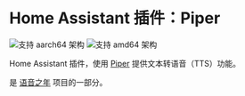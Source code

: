 # Home Assistant 插件：Piper

![支持 aarch64 架构][aarch64-shield] ![支持 amd64 架构][amd64-shield]

Home Assistant 插件，使用 [Piper](https://github.com/rhasspy/piper/) 提供文本转语音（TTS）功能。

是 [语音之年](https://www.home-assistant.io/blog/2022/12/20/year-of-voice/) 项目的一部分。

[aarch64-shield]: https://img.shields.io/badge/aarch64-yes-green.svg
[amd64-shield]: https://img.shields.io/badge/amd64-yes-green.svg
[armhf-shield]: https://img.shields.io/badge/armhf-no-red.svg
[armv7-shield]: https://img.shields.io/badge/armv7-no-red.svg
[i386-shield]: https://img.shields.io/badge/i386-no-red.svg
